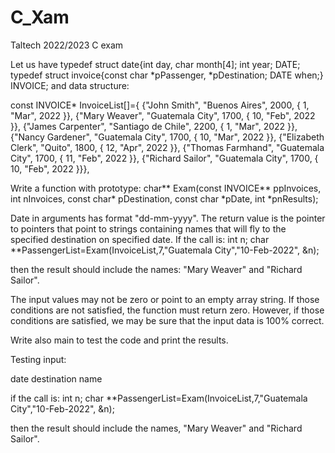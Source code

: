 # C_Xam
Taltech 2022/2023 C exam

Let us have typedef struct date{int day, char month[4]; int year; DATE;
typedef struct invoice{const char *pPassenger, *pDestination; DATE when;} INVOICE;
and data structure:

const INVOICE* InvoiceList[]={
 {"John Smith", "Buenos Aires", 2000, { 1, "Mar", 2022 }},
 {"Mary Weaver", "Guatemala City", 1700, { 10, "Feb", 2022 }},
 {"James Carpenter", "Santiago de Chile", 2200, { 1, "Mar", 2022 }},
 {"Nancy Gardener", "Guatemala City", 1700, { 10, "Mar", 2022 }},
 {"Elizabeth Clerk", "Quito", 1800, { 12, "Apr", 2022 }},
 {"Thomas Farmhand", "Guatemala City", 1700, { 11, "Feb", 2022 }},
 {"Richard Sailor", "Guatemala City", 1700, { 10, "Feb", 2022 }}},

Write a function with prototype:
char** Exam(const INVOICE** ppInvoices, int nInvoices, const char* pDestination, const char *pDate, int *pnResults);

Date in arguments has format "dd-mm-yyyy".
The return value is the pointer to pointers that point to strings containing names that will fly to 
the specified destination on specified date.
If the call is:
int n;
char **PassengerList=Exam(InvoiceList,7,"Guatemala City","10-Feb-2022", &n);

then the result should include the names: "Mary Weaver" and "Richard Sailor".

The input values may not be zero or point to an empty array string. 
If those conditions are not satisfied, the function must return zero. However, if those conditions are satisfied,
we may be sure that the input data is 100% correct.

Write also main to test the code and print the results.

Testing input:

date
destination 
name

if the call is:
int n;
char **PassengerList=Exam(InvoiceList,7,"Guatemala City","10-Feb-2022", &n);

then the result should include the names, "Mary Weaver" and "Richard Sailor".
